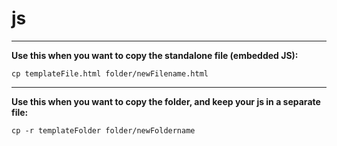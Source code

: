 # js

---

**Use this when you want to copy the standalone file (embedded JS):**

`cp templateFile.html folder/newFilename.html`

---

**Use this when you want to copy the folder, and keep your js in a separate file:**

`cp -r templateFolder folder/newFoldername`